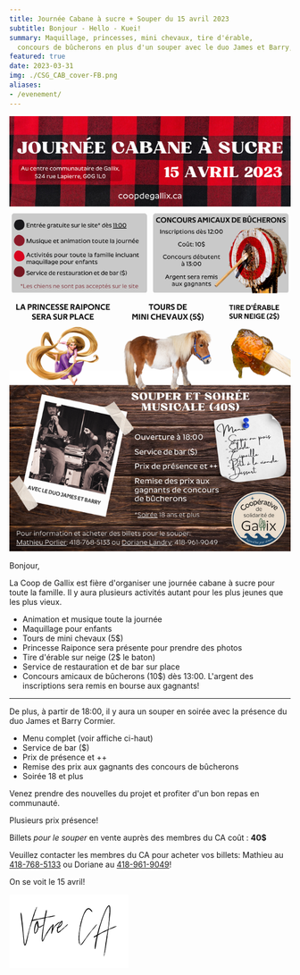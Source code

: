 ```yaml
---
title: Journée Cabane à sucre + Souper du 15 avril 2023
subtitle: Bonjour - Hello - Kuei!
summary: Maquillage, princesses, mini chevaux, tire d'érable,
  concours de bûcherons en plus d'un souper avec le duo James et Barry, tout y sera lors de cette journée légendaire à Gallix! Venez célébrer avec nous!
featured: true
date: 2023-03-31
img: ./CSG_CAB_cover-FB.png
aliases:
- /evenement/
---
```


![Affiche de l'activité](CSG_CAB_poster.png)

Bonjour,

La Coop de Gallix est fière d'organiser une journée cabane à sucre pour toute la famille. Il y aura plusieurs activités autant pour les plus jeunes que les plus vieux.

* Animation et musique toute la journée
* Maquillage pour enfants
* Tours de mini chevaux (5$)
* Princesse Raiponce sera présente pour prendre des photos
* Tire d'érable sur neige (2$ le baton)
* Service de restauration et de bar sur place
* Concours amicaux de bûcherons (10$) dès 13:00. L'argent des inscriptions sera remis en bourse aux gagnants!

---

De plus, à partir de 18:00, il y aura un souper en soirée avec la présence du duo James et Barry Cormier.

* Menu complet (voir affiche ci-haut)
* Service de bar ($)
* Prix de présence et ++
* Remise des prix aux gagnants des concours de bûcherons
* Soirée 18 et plus


Venez prendre des nouvelles du projet et profiter d'un bon repas en communauté.

Plusieurs prix présence!

Billets *pour le souper* en vente auprès des membres du CA coût : **40$**

Veuillez contacter les membres du CA pour acheter vos billets: Mathieu au [418-768-5133](tel:418-768-5133) ou Doriane au [418-961-9049](tel:418-961-9049)!

On se voit le 15 avril!

![signature](/img/votre_ca.svg)